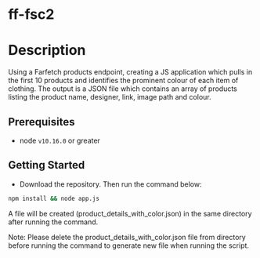 # ff-fsc2

# Description

Using a Farfetch products endpoint, creating a JS application which pulls in the first 10 products and identifies the prominent colour of each item of clothing.
The output is a JSON file which contains an array of products listing the product name, designer, link, image path and colour.

## Prerequisites
- node `v10.16.0` or greater

## Getting Started

- Download the repository. Then run the command below:

```sh
npm install && node app.js
```
A file will be created (product_details_with_color.json) in the same directory after running the command.

Note: Please delete the product_details_with_color.json file from directory before running the command to generate new file when running the script.
